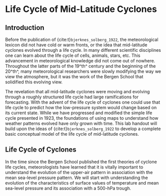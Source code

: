 # Life Cycle of Mid-Latitude Cyclones

## Introduction

Before the publication of {cite:t}`bjerknes_solberg_1922`, the
meteorological lexicon did not have cold or warm fronts, or the idea
that mid-latitude cyclones evolved through a life cycle. In many
different scientific disciplines one can learn about the life cycle of
cells, animals, stars, etc. This advancement in meteorological knowledge
did not come out of nowhere. Throughout the latter parts of the 19^th^
century and the beginning of the 20^th^, many meteorological researchers
were slowly modifying the way we view the atmosphere, but it was the
work of the Bergen School that solidified this evolving view.

The revelation that all mid-latitude cyclones were moving and evolving
through a roughly structured life cycle had large ramifications for
forecasting. With the advent of the life cycle of cyclones one could use
that life cycle to predict how the low-pressure system would change
based on its current state. While we have progressed and modified the
simple life cycle presented in 1923, the foundations of using maps to
understand how weather patterns evolved have only grown with time. This
lab handout will build upon the ideas of {cite:t}`bjerknes_solberg_1922` to
develop a complete basic conceptual model of the life cycle of
mid-latitude cyclones.

## Life Cycle of Cyclones

In the time since the Bergen School published the first theories of
cyclone life cycles, meteorologists have learned that it is vitally
important to understand the evolution of the upper-air pattern in
association with the mean sea-level pressure pattern. We will start with
understanding the evolution of the characteristics of surface values of
temperature and mean sea-level pressure and its association with a
500-hPa trough.